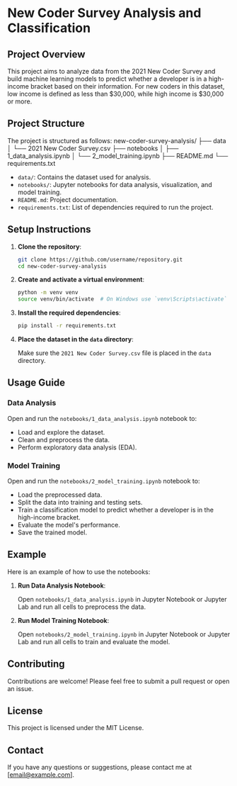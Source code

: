 # New Coder Survey Analysis and Classification

## Project Overview

This project aims to analyze data from the 2021 New Coder Survey and build machine learning models to predict whether a developer is in a high-income bracket based on their information. For new coders in this dataset, low income is defined as less than $30,000, while high income is $30,000 or more.

## Project Structure

The project is structured as follows:
new-coder-survey-analysis/
├── data
│ └── 2021 New Coder Survey.csv
├── notebooks
│ ├── 1_data_analysis.ipynb
│ └── 2_model_training.ipynb
├── README.md
└── requirements.txt

- `data/`: Contains the dataset used for analysis.
- `notebooks/`: Jupyter notebooks for data analysis, visualization, and model training.
- `README.md`: Project documentation.
- `requirements.txt`: List of dependencies required to run the project.

## Setup Instructions

1. **Clone the repository**:

    ```bash
    git clone https://github.com/username/repository.git
    cd new-coder-survey-analysis
    ```

2. **Create and activate a virtual environment**:

    ```bash
    python -m venv venv
    source venv/bin/activate  # On Windows use `venv\Scripts\activate`
    ```

3. **Install the required dependencies**:

    ```bash
    pip install -r requirements.txt
    ```

4. **Place the dataset in the `data` directory**:

    Make sure the `2021 New Coder Survey.csv` file is placed in the `data` directory.

## Usage Guide

### Data Analysis

Open and run the `notebooks/1_data_analysis.ipynb` notebook to:

- Load and explore the dataset.
- Clean and preprocess the data.
- Perform exploratory data analysis (EDA).

### Model Training

Open and run the `notebooks/2_model_training.ipynb` notebook to:

- Load the preprocessed data.
- Split the data into training and testing sets.
- Train a classification model to predict whether a developer is in the high-income bracket.
- Evaluate the model's performance.
- Save the trained model.

## Example

Here is an example of how to use the notebooks:

1. **Run Data Analysis Notebook**:

    Open `notebooks/1_data_analysis.ipynb` in Jupyter Notebook or Jupyter Lab and run all cells to preprocess the data.

2. **Run Model Training Notebook**:

    Open `notebooks/2_model_training.ipynb` in Jupyter Notebook or Jupyter Lab and run all cells to train and evaluate the model.

## Contributing

Contributions are welcome! Please feel free to submit a pull request or open an issue.

## License

This project is licensed under the MIT License.

## Contact

If you have any questions or suggestions, please contact me at [email@example.com].
